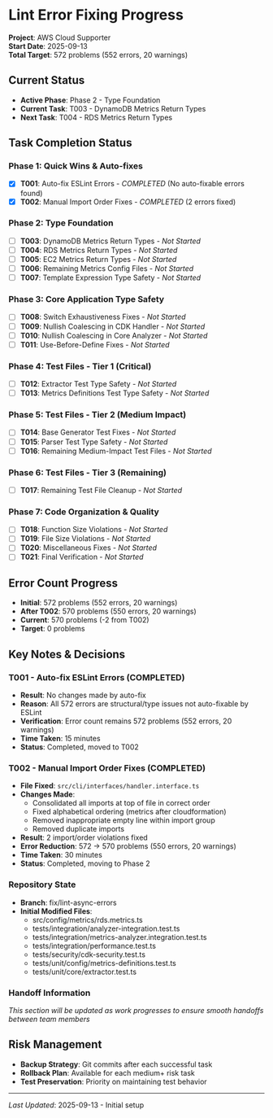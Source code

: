 # Lint Error Fixing Progress

**Project**: AWS Cloud Supporter  
**Start Date**: 2025-09-13  
**Total Target**: 572 problems (552 errors, 20 warnings)  

## Current Status
- **Active Phase**: Phase 2 - Type Foundation  
- **Current Task**: T003 - DynamoDB Metrics Return Types
- **Next Task**: T004 - RDS Metrics Return Types

## Task Completion Status

### Phase 1: Quick Wins & Auto-fixes
- [x] **T001**: Auto-fix ESLint Errors - *COMPLETED* (No auto-fixable errors found)
- [x] **T002**: Manual Import Order Fixes - *COMPLETED* (2 errors fixed)

### Phase 2: Type Foundation  
- [ ] **T003**: DynamoDB Metrics Return Types - *Not Started*
- [ ] **T004**: RDS Metrics Return Types - *Not Started*
- [ ] **T005**: EC2 Metrics Return Types - *Not Started*
- [ ] **T006**: Remaining Metrics Config Files - *Not Started*
- [ ] **T007**: Template Expression Type Safety - *Not Started*

### Phase 3: Core Application Type Safety
- [ ] **T008**: Switch Exhaustiveness Fixes - *Not Started*
- [ ] **T009**: Nullish Coalescing in CDK Handler - *Not Started*
- [ ] **T010**: Nullish Coalescing in Core Analyzer - *Not Started*
- [ ] **T011**: Use-Before-Define Fixes - *Not Started*

### Phase 4: Test Files - Tier 1 (Critical)
- [ ] **T012**: Extractor Test Type Safety - *Not Started*
- [ ] **T013**: Metrics Definitions Test Type Safety - *Not Started*

### Phase 5: Test Files - Tier 2 (Medium Impact)
- [ ] **T014**: Base Generator Test Fixes - *Not Started*
- [ ] **T015**: Parser Test Type Safety - *Not Started*
- [ ] **T016**: Remaining Medium-Impact Test Files - *Not Started*

### Phase 6: Test Files - Tier 3 (Remaining)
- [ ] **T017**: Remaining Test File Cleanup - *Not Started*

### Phase 7: Code Organization & Quality
- [ ] **T018**: Function Size Violations - *Not Started*
- [ ] **T019**: File Size Violations - *Not Started*
- [ ] **T020**: Miscellaneous Fixes - *Not Started*
- [ ] **T021**: Final Verification - *Not Started*

## Error Count Progress
- **Initial**: 572 problems (552 errors, 20 warnings)
- **After T002**: 570 problems (550 errors, 20 warnings) 
- **Current**: 570 problems (-2 from T002)
- **Target**: 0 problems

## Key Notes & Decisions

### T001 - Auto-fix ESLint Errors (COMPLETED)
- **Result**: No changes made by auto-fix
- **Reason**: All 572 errors are structural/type issues not auto-fixable by ESLint
- **Verification**: Error count remains 572 problems (552 errors, 20 warnings)
- **Time Taken**: 15 minutes
- **Status**: Completed, moved to T002

### T002 - Manual Import Order Fixes (COMPLETED)
- **File Fixed**: `src/cli/interfaces/handler.interface.ts`
- **Changes Made**: 
  - Consolidated all imports at top of file in correct order
  - Fixed alphabetical ordering (metrics after cloudformation)
  - Removed inappropriate empty line within import group
  - Removed duplicate imports
- **Result**: 2 import/order violations fixed
- **Error Reduction**: 572 → 570 problems (550 errors, 20 warnings)
- **Time Taken**: 30 minutes
- **Status**: Completed, moving to Phase 2

### Repository State
- **Branch**: fix/lint-async-errors
- **Initial Modified Files**: 
  - src/config/metrics/rds.metrics.ts
  - tests/integration/analyzer-integration.test.ts
  - tests/integration/metrics-analyzer.integration.test.ts
  - tests/integration/performance.test.ts
  - tests/security/cdk-security.test.ts
  - tests/unit/config/metrics-definitions.test.ts
  - tests/unit/core/extractor.test.ts

### Handoff Information
*This section will be updated as work progresses to ensure smooth handoffs between team members*

## Risk Management
- **Backup Strategy**: Git commits after each successful task
- **Rollback Plan**: Available for each medium+ risk task
- **Test Preservation**: Priority on maintaining test behavior

---
*Last Updated*: 2025-09-13 - Initial setup